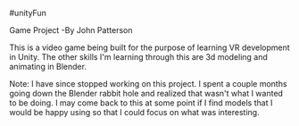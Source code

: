 #unityFun

Game Project
-By John Patterson

This is a video game being built for the purpose of learning VR development in Unity. The other skills I'm learning through this are 3d modeling and animating in Blender.


Note:
I have since stopped working on this project. I spent a couple months going down the Blender rabbit hole and realized that wasn't what I wanted to be doing. I may come back to this at some point if I find models that I would be happy using so that I could focus on what was interesting.
